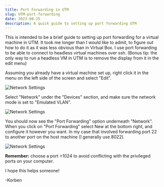 ```yaml
---
title: Port Forwarding in UTM
slug: UTM-port-forwarding
date: 2023-08-25
description: A quick guide to setting up port forwarding UTM
---
```


This is intended to be a brief guide to setting up port forwarding for a virtual machine in UTM. It took me longer than I would like to admit, to figure out how to do it as it was less obvious than in Virtual Box. I use port forwarding to be able to connect to headless virtual machines over ssh. (Bonus tip: the only way to run a headless VM in UTM is to remove the display from it in the edit menu)

Assuming you already have a virtual machine set up, right click it in the menu on the left side of the screen and select "Edit".

![Network Settings](/images/UTM_Port_Forwarding/Network.png)

Select "Network" under the "Devices" section, and make sure the network mode is set to "Emulated VLAN".

![Network Settings](/images/UTM_Port_Forwarding/Network-Mode.png)

You should now see the "Port Forwarding" option underneath "Network". When you click on "Port Forwarding" select New at the bottom right, and configure it however you want. In my case that involved forwarding port 22 to another port on the host machine (I generally use 8022).

![Network Settings](/images/UTM_Port_Forwarding/Port-Forwarding.png)

__Remember:__ choose a port >1024 to avoid conflicting with the privileged ports on your computer.

I hope this helps someone!

-Korben
